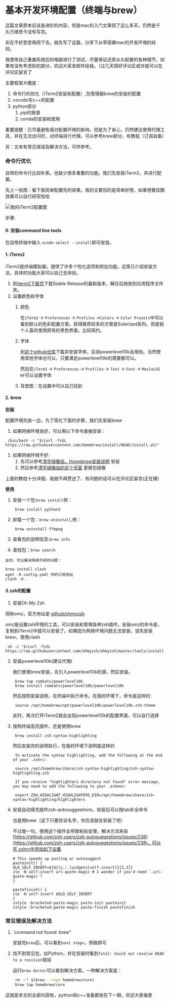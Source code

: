 # 基本开发环境配置（终端与brew）

这篇文章原本应该是进阶的内容，但是mac的入门文章鸽了这么多天，仍然是千头万绪至今没有写完。

实在不好意思再鸽下去，就先写了这篇，分享下从零搭建mac的开发环境的经验。

我使用自己重置系统后的电脑进行了测试，尽量保证还原从头配置的各种细节。如果有没有考虑到的部分，欢迎大家发邮件给我。（过几天搭好评论区或许就可以在评论区留言了

主要框架大概是：

1. 命令行的优化（iTerm2安装和配置）,包管理器brew的安装的配置
2. vscode写c++的配置
3. python部分
   1. pip的换源
   2. conda的安装和使用

重要提醒：已尽量避免墙对配置环境的影响，但是为了省心，仍然建议使用代理工具，并在无法访问时，对终端进行代理。可以参考brew部分，有教程（订阅自备）

另：文末有常见错误及解决方法，可供参考。

### 命令行优化

自带的命令行比较朴素，也缺少很多重要的功能。我们先安装iTerm2，并进行配置。

先上一张图：看下我简单配置完的效果。我的主要目的是简单好用，如果想要炫酷效果可以自行研究哈哈

![我的iTerm2配置图](https://macguide.leavelet.io/assets/myiterm.png)

步骤:

#### 0. 安装command line tools

在自带终端中输入 `xcode-select --install`即可安装。

#### 1. iTerm2

iTerm2是终端模拟器，提供了许多个性化选项和附加功能。这里只介绍安装方法，具体的功能大家可以自己去体验。

1. 到[iterm2下载页](https://iterm2.com/downloads.html)下载Stable Release的最新版本，解压后拖放到应用程序文件夹。
2. 设置颜色和字体
   1.  颜色

       在`iTerm2` -> `Preferences` -> `Profiles` ->`Colors` -> `Color Presets`中可以看到默认的色彩配置方案。获得推荐较多的方案是Solarized系列。但是我个人喜欢使用原有的黑色界面，比较简约。
   2.  字体

       到[这个github仓库](https://github.com/romkatv/dotfiles-public/tree/master/.local/share/fonts/NerdFonts)下载并安装字体，后续powerlevel10k会用到。当然使用其他字体也可以，只要满足powerlevel10k的需要都可以。

       然后在`iTerm2` -> `Preferences` -> `Profiles` -> `Text` -> `Font` -> `MesloLGS NF`可以设置字体
   3. 背景图：在设置中可以自己找到

#### 2. brew

**安装**

配置环境先放一边，为了简化下面的步骤，我们先安装brew

1. 如果网络环境良好，可以用以下命令直接安装：

```
 /bin/bash -c "$(curl -fsSL https://raw.githubusercontent.com/Homebrew/install/HEAD/install.sh)"
```

1. 如果网络环境不好:
   1. 先可以参考[清华镜像站，Homebrew安装说明](https://mirrors.tuna.tsinghua.edu.cn/help/homebrew/) 安装
   2. 然后参考[清华镜像站的这个页面](https://mirrors.tuna.tsinghua.edu.cn/help/homebrew-bottles/) 更换包镜像

上面的教程十分详细，我就不再赘述了，有问题的话可以在评论区留言(正在建)

**使用**

1.  安装一个包:`brew install`例：

    ```
     brew install python3
    ```
2.  卸载一个包：`brew uninstall`,例：

    ```
     brew uninstall ffmpeg
    ```
3. 查看包的说明信息:`brew info`
4. 查找包：`brew search`

`此时，可以解决网络不好的问题：`

```
brew install clash
wget -O config.yaml 你的订阅地址
clash -d .
```

#### 3.zsh的配置

1. 安装Oh My Zsh

简称omz，官方地址是 [github/ohmyzsh](https://github.com/ohmyzsh/ohmyzsh)

omz是设置zsh环境的工具，可以安装和管理各种zsh插件。安装omz的命令是，复制到iTerm2中就可以安装了。如果因为网络环境问题无法安装，请先安装brew，使用clash

```
 sh -c "$(curl -fsSL https://raw.githubusercontent.com/ohmyzsh/ohmyzsh/master/tools/install.sh)"
```

2.  安装powerlevel10k(建议代理)

    我们使用brew安装，先引入powerlevel10k的源，然后安装。

    ```
     brew tap romkatv/powerlevel10k 
     brew install romkatv/powerlevel10k/powerlevel10k
    ```

    然后按照安装说明，在终端中执行命令。在我的环境下，命令是这样的:

    ```
     source /opt/homebrew/opt/powerlevel10k/powerlevel10k.zsh-theme
    ```

    此时，再次打开iTerm2就会出现powerlevel10k的配置界面，可以自行选择

3.  按照终端高亮插件，还是使用brew

    ```
     brew install zsh-syntax-highlighting
    ```

    然后安装完的说明执行，在我的环境下说明是这样的

    ```
     To activate the syntax highlighting, add the following at the end of your .zshrc:  

     source /opt/homebrew/share/zsh-syntax-highlighting/zsh-syntax-highlighting.zsh ​ 

     If you receive "highlighters directory not found" error message, you may need to add the following to your .zshenv:  
      
     export ZSH_HIGHLIGHT_HIGHLIGHTERS_DIR=/opt/homebrew/share/zsh-syntax-highlighting/highlighters
    ```
4.  安装自动填充插件zsh-autosuggestions，安装后可以按tab补全命令

    也是用brew（这下只要告诉名字，你应该就会安装了吧）

    不过提一句，使用这个插件会导致粘贴变慢，解决方法来自[https://github.com/zsh-users/zsh-autosuggestions/issues/238](https://github.com/zsh-users/zsh-autosuggestions/issues/238)，可以在.zshrc中添加如下设置

    ```
    # This speeds up pasting w/ autosuggest
    pasteinit() {
    OLD_SELF_INSERT=${${(s.:.)widgets[self-insert]}[2,3]}
    zle -N self-insert url-quote-magic # I wonder if you'd need `.url-quote-magic`?
    }

    pastefinish() {
    zle -N self-insert $OLD_SELF_INSERT
    }
    zstyle :bracketed-paste-magic paste-init pasteinit
    zstyle :bracketed-paste-magic paste-finish pastefinish
    ```
### 常见错误及解决方法

1. `command not found: brew"
   
   安装完`brew`后，可以看到`next steps`，照做即可

2. 找不到常见包，如Python，并在安装时看到`fatal: Could not resolve HEAD to a revision`错误
   
   运行`brew doctor`可以看到解决方案。一种解决方案是：

   ```bash
    rm -rf $(brew --repo homebrew/core)
    brew tap homebrew/core
    ```


这就是本文的全部内容啦，python和c++准备都放在下一期，欢迎大家催更
